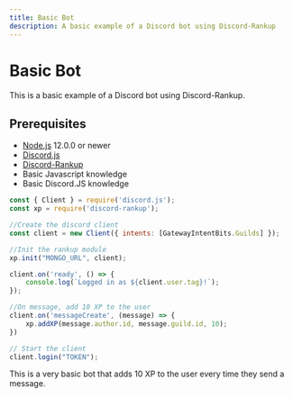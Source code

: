 ```yaml
---
title: Basic Bot
description: A basic example of a Discord bot using Discord-Rankup
---
```


# Basic Bot

This is a basic example of a Discord bot using Discord-Rankup.

## Prerequisites

- [Node.js](https://nodejs.org/en/) 12.0.0 or newer
- [Discord.js](https://discord.js.org/#/)
- [Discord-Rankup](https://www.npmjs.com/package/discord-rankup)
- Basic Javascript knowledge
- Basic Discord.JS knowledge

```js
const { Client } = require('discord.js');
const xp = require('discord-rankup');

//Create the discord client
const client = new Client({ intents: [GatewayIntentBits.Guilds] });

//Init the rankup module
xp.init("MONGO_URL", client);

client.on('ready', () => {
    console.log(`Logged in as ${client.user.tag}!`);
});

//On message, add 10 XP to the user
client.on('messageCreate', (message) => {
    xp.addXP(message.author.id, message.guild.id, 10);
})

// Start the client
client.login("TOKEN");
```

This is a very basic bot that adds 10 XP to the user every time they send a message.
